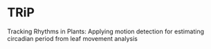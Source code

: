 # TRiP
Tracking Rhythms in Plants: Applying motion detection for estimating circadian period from leaf movement analysis

